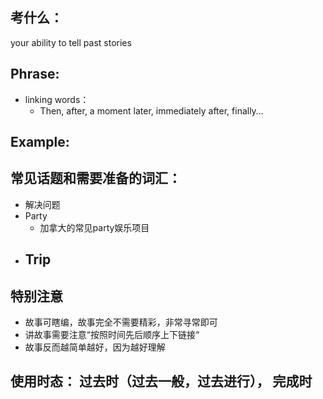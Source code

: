 ## 考什么：
your ability to tell past stories

## Phrase:
- linking words：
	- Then, after, a moment later, immediately after, finally…


## Example:

## 常见话题和需要准备的词汇：
- 解决问题
- Party
	- 加拿大的常见party娱乐项目
- Trip
	- 

## 特别注意
- 故事可瞎编，故事完全不需要精彩，非常寻常即可
- 讲故事需要注意“按照时间先后顺序上下链接“
- 故事反而越简单越好，因为越好理解


## 使用时态： 过去时（过去一般，过去进行）， 完成时